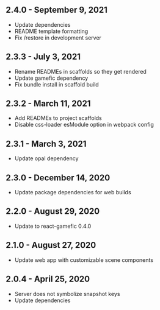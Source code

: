 ## 2.4.0 - September 9, 2021
- Update dependencies
- README template formatting
- Fix /restore in development server

## 2.3.3 - July 3, 2021
- Rename READMEs in scaffolds so they get rendered
- Update gamefic dependency
- Fix bundle install in scaffold build

## 2.3.2 - March 11, 2021
- Add READMEs to project scaffolds
- Disable css-loader esModule option in webpack config

## 2.3.1 - March 3, 2021
- Update opal dependency

## 2.3.0 - December 14, 2020
- Update package dependencies for web builds

## 2.2.0 - August 29, 2020
- Update to react-gamefic 0.4.0

## 2.1.0 - August 27, 2020
- Update web app with customizable scene components

## 2.0.4 - April 25, 2020
- Server does not symbolize snapshot keys
- Update dependencies
